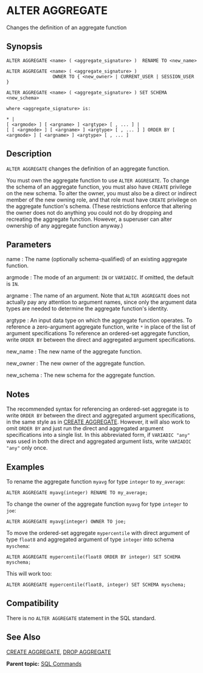 # ALTER AGGREGATE

Changes the definition of an aggregate function

## Synopsis

``` {#sql_command_synopsis}
ALTER AGGREGATE <name> ( <aggregate_signature> )  RENAME TO <new_name>

ALTER AGGREGATE <name> ( <aggregate_signature> )
                 OWNER TO { <new_owner> | CURRENT_USER | SESSION_USER }

ALTER AGGREGATE <name> ( <aggregate_signature> ) SET SCHEMA <new_schema>

where <aggregate_signature> is:

* |
[ <argmode> ] [ <argname> ] <argtype> [ , ... ] |
[ [ <argmode> ] [ <argname> ] <argtype> [ , ... ] ] ORDER BY [ <argmode> ] [ <argname> ] <argtype> [ , ... ]
```

## Description

`ALTER AGGREGATE` changes the definition of an aggregate function.

You must own the aggregate function to use `ALTER AGGREGATE`. To change the schema of an aggregate function, you must also have `CREATE` privilege on the new schema. To alter the owner, you must also be a direct or indirect member of the new owning role, and that role must have `CREATE` privilege on the aggregate function's schema. (These restrictions enforce that altering the owner does not do anything you could not do by dropping and recreating the aggregate function. However, a superuser can alter ownership of any aggregate function anyway.)

## Parameters

name
:   The name (optionally schema-qualified) of an existing aggregate function.

argmode
:   The mode of an argument: `IN` or `VARIADIC`. If omitted, the default is `IN`.

argname
:   The name of an argument. Note that `ALTER AGGREGATE` does not actually pay any attention to argument names, since only the argument data types are needed to determine the aggregate function's identity.

argtype
:   An input data type on which the aggregate function operates. To reference a zero-argument aggregate function, write `*` in place of the list of argument specifications  To reference an ordered-set aggregate function, write `ORDER BY` between the direct and aggregated argument specifications.

new_name
:   The new name of the aggregate function.

new_owner
:   The new owner of the aggregate function.

new_schema
:   The new schema for the aggregate function.

## Notes

The recommended syntax for referencing an ordered-set aggregate is to write `ORDER BY` between the direct and aggregated argument specifications, in the same style as in [CREATE AGGREGATE](CREATE_AGGREGATE.html). However, it will also work to omit `ORDER BY` and just run the direct and aggregated argument specifications into a single list. In this abbreviated form, if `VARIADIC "any"` was used in both the direct and aggregated argument lists, write `VARIADIC "any"` only once.

## Examples

To rename the aggregate function `myavg` for type `integer` to `my_average`:

```
ALTER AGGREGATE myavg(integer) RENAME TO my_average;
```

To change the owner of the aggregate function `myavg` for type `integer` to `joe`:

```
ALTER AGGREGATE myavg(integer) OWNER TO joe;
```

To move the ordered-set aggregate `mypercentile` with direct argument of type `float8` and aggregated argument of type `integer` into schema `myschema`:

```
ALTER AGGREGATE mypercentile(float8 ORDER BY integer) SET SCHEMA myschema;
```

This will work too:

```
ALTER AGGREGATE mypercentile(float8, integer) SET SCHEMA myschema;
```

## Compatibility

There is no `ALTER AGGREGATE` statement in the SQL standard.

## See Also

[CREATE AGGREGATE](CREATE_AGGREGATE.html), [DROP AGGREGATE](DROP_AGGREGATE.html)

**Parent topic:** [SQL Commands](../sql_commands/sql_ref.html)

